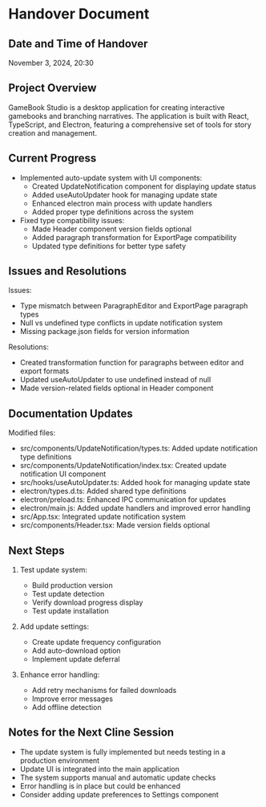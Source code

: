 # Handover Document

## Date and Time of Handover
November 3, 2024, 20:30

## Project Overview
GameBook Studio is a desktop application for creating interactive gamebooks and branching narratives. The application is built with React, TypeScript, and Electron, featuring a comprehensive set of tools for story creation and management.

## Current Progress
- Implemented auto-update system with UI components:
  - Created UpdateNotification component for displaying update status
  - Added useAutoUpdater hook for managing update state
  - Enhanced electron main process with update handlers
  - Added proper type definitions across the system
- Fixed type compatibility issues:
  - Made Header component version fields optional
  - Added paragraph transformation for ExportPage compatibility
  - Updated type definitions for better type safety

## Issues and Resolutions
Issues:
- Type mismatch between ParagraphEditor and ExportPage paragraph types
- Null vs undefined type conflicts in update notification system
- Missing package.json fields for version information

Resolutions:
- Created transformation function for paragraphs between editor and export formats
- Updated useAutoUpdater to use undefined instead of null
- Made version-related fields optional in Header component

## Documentation Updates
Modified files:
- src/components/UpdateNotification/types.ts: Added update notification type definitions
- src/components/UpdateNotification/index.tsx: Created update notification UI component
- src/hooks/useAutoUpdater.ts: Added hook for managing update state
- electron/types.d.ts: Added shared type definitions
- electron/preload.ts: Enhanced IPC communication for updates
- electron/main.js: Added update handlers and improved error handling
- src/App.tsx: Integrated update notification system
- src/components/Header.tsx: Made version fields optional

## Next Steps
1. Test update system:
   - Build production version
   - Test update detection
   - Verify download progress display
   - Test update installation

2. Add update settings:
   - Create update frequency configuration
   - Add auto-download option
   - Implement update deferral

3. Enhance error handling:
   - Add retry mechanisms for failed downloads
   - Improve error messages
   - Add offline detection

## Notes for the Next Cline Session
- The update system is fully implemented but needs testing in a production environment
- Update UI is integrated into the main application
- The system supports manual and automatic update checks
- Error handling is in place but could be enhanced
- Consider adding update preferences to Settings component
